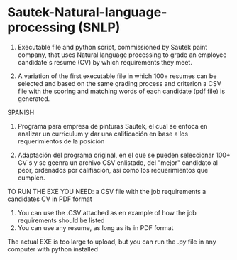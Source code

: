 # Sautek-Natural-language-processing (SNLP)

1. Executable file and python script, commissioned by Sautek paint company, that uses Natural language processing to grade an employee candidate´s resume (CV) by which requirements they meet. 

2. A variation of the first executable file in which 100+ resumes can be selected and based on the same grading process and criterion a CSV file with the scoring and matching words of each candidate (pdf file) is generated. 

SPANISH

1. Programa para empresa de pinturas Sautek, el cual se enfoca en analizar un curriculum y dar una calificación en base a los requerimientos de la posición

2. Adaptación del programa original, en el que se pueden seleccionar 100+ CV´s y se geenra un archivo CSV enlistado,  del "mejor" candidato al peor, ordenados por califiación, asi como los requerimientos que cumplen. 

TO RUN THE EXE YOU NEED: a CSV file with the job requirements a candidates CV in PDF format
1. You can use the .CSV attached as en example of how the job requirements should be listed
2. You can use any resume, as long as its in PDF format

The actual EXE is too large to upload, but you can run the .py file in any computer with python installed
